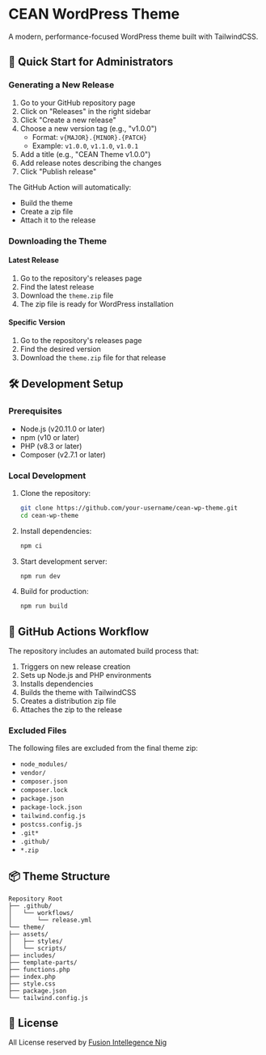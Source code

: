 # CEAN WordPress Theme

A modern, performance-focused WordPress theme built with TailwindCSS.

## 🚀 Quick Start for Administrators

### Generating a New Release

1. Go to your GitHub repository page
2. Click on "Releases" in the right sidebar
3. Click "Create a new release"
4. Choose a new version tag (e.g., "v1.0.0")
    - Format: `v{MAJOR}.{MINOR}.{PATCH}`
    - Example: `v1.0.0`, `v1.1.0`, `v1.0.1`
5. Add a title (e.g., "CEAN Theme v1.0.0")
6. Add release notes describing the changes
7. Click "Publish release"

The GitHub Action will automatically:
- Build the theme
- Create a zip file
- Attach it to the release

### Downloading the Theme

#### Latest Release
1. Go to the repository's releases page
2. Find the latest release
3. Download the `theme.zip` file
4. The zip file is ready for WordPress installation

#### Specific Version
1. Go to the repository's releases page
2. Find the desired version
3. Download the `theme.zip` file for that release

## 🛠️ Development Setup

### Prerequisites

- Node.js (v20.11.0 or later)
- npm (v10 or later)
- PHP (v8.3 or later)
- Composer (v2.7.1 or later)

### Local Development

1. Clone the repository:
   ```bash
   git clone https://github.com/your-username/cean-wp-theme.git
   cd cean-wp-theme
   ```

2. Install dependencies:
   ```bash
   npm ci
   ```

3. Start development server:
   ```bash
   npm run dev
   ```

4. Build for production:
   ```bash
   npm run build
   ```

## 🔄 GitHub Actions Workflow

The repository includes an automated build process that:
1. Triggers on new release creation
2. Sets up Node.js and PHP environments
3. Installs dependencies
4. Builds the theme with TailwindCSS
5. Creates a distribution zip file
6. Attaches the zip to the release

### Excluded Files
The following files are excluded from the final theme zip:
- `node_modules/`
- `vendor/`
- `composer.json`
- `composer.lock`
- `package.json`
- `package-lock.json`
- `tailwind.config.js`
- `postcss.config.js`
- `.git*`
- `.github/`
- `*.zip`

## 📦 Theme Structure

```
Repository Root
├── .github/
│   └── workflows/
│       └── release.yml
└── theme/
├── assets/
│   ├── styles/
│   └── scripts/
├── includes/
├── template-parts/
├── functions.php
├── index.php
├── style.css
├── package.json
└── tailwind.config.js
```
## 📜 License

All License reserved by [Fusion Intellegence Nig](https://fusionintel.io/)
```

